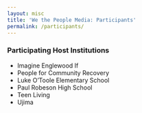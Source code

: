 ```yaml
---
layout: misc
title: 'We the People Media: Participants'
permalink: /participants/
---
```

<h3>Participating Host Institutions</h3>
<ul>
    <li>Imagine Englewood If</li>
    <li>People for Community Recovery</li>
    <li>Luke O’Toole Elementary School</li>
    <li>Paul Robeson High School</li>
    <li>Teen Living</li>
    <li>Ujima</li>
</ul>
